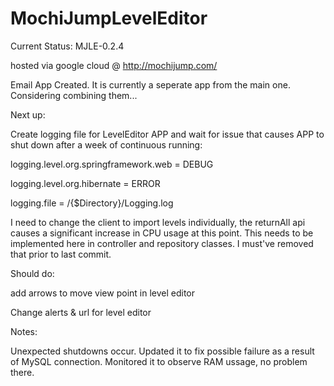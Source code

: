 # MochiJumpLevelEditor

Current Status: MJLE-0.2.4

hosted via google cloud @ http://mochijump.com/

Email App Created. It is currently a seperate app from the main one. Considering combining them...

Next up:

Create logging file for LevelEditor APP and wait for issue that causes APP to shut down after a week of continuous running:

logging.level.org.springframework.web = DEBUG

logging.level.org.hibernate = ERROR

logging.file = /{$Directory}/Logging.log

I need to change the client to import levels individually, the returnAll api causes a significant increase in CPU usage at this point. This needs to be implemented here in controller and repository classes. I must've removed that prior to last commit.

Should do:

add arrows to move view point in level editor

Change alerts & url for level editor

Notes:

Unexpected shutdowns occur. Updated it to fix possible failure as a result of MySQL connection. Monitored it to observe RAM ussage, no problem there.
